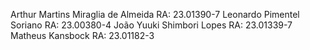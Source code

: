 Arthur Martins Miraglia de Almeida RA: 23.01390-7 
Leonardo Pimentel Soriano RA: 23.00380-4 
João Yuuki Shimbori Lopes RA: 23.01339-7 
Matheus Kansbock RA: 23.01182-3